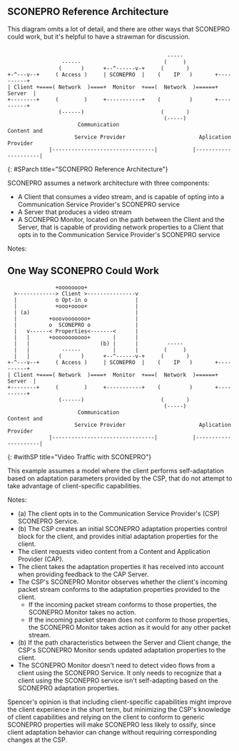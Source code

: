 ## SCONEPRO Reference Architecture

This diagram omits a lot of detail, and there are other ways that SCONEPRO could work, but it's helpful to have a strawman for discussion.

~~~~~~~~

                                                  ----- 
                 ------                          (     )              
                (      )      +--^------v-+     (       )             
+-^---v--+     ( Access )     | SCONEPRO  |    (    IP   )       +----------+
| Client +====( Network  )====+  Monitor  +===(  Network  )======+  Server  |
+--------+     (        )     +-----------+    (         )       +----------+
                (------)                        (       )         
                                                 (-----)
                      Communication                             Content and 
                     Service Provider                       Aplication Provider
             |--------------------------------|           |---------------------|
~~~~~~~~
{: #SParch title="SCONEPRO Reference Architecture"}

SCONEPRO assumes a network architecture with three components:

* A Client that consumes a video stream, and is capable of opting into a Communication Service Provider's SCONEPRO service 
* A Server that produces a video stream
* A SCONEPRO Monitor, located on the path between the Client and the Server, that is capable of providing network properties to a Client that opts in to the Communication Service Provider's SCONEPRO service

Notes: 

## One Way SCONEPRO Could Work

~~~~~~~~
               +oooooooo+ 
  >------------> Client >---------------v
  |            o Opt-in o               |
  |            +ooo+oooo+               |  
  | (a)                                 |
  |          +ooovooooooo+              |
  |          o  SCONEPRO o              |
  |   v------< Properties<-------<      |
  |   |      +ooooooooooo+       |      |
  |   |                      (b) |      |         ----- 
  |   |          ------          |      |        (     )              
  |   |         (      )      +--^------v-+     (       )             
+-^---v--+     ( Access )     | SCONEPRO  |    (    IP   )       +----------+
| Client +====( Network  )====+  Monitor  +===(  Network  )======+  Server  |
+--------+     (        )     +-----------+    (         )       +----------+
                (------)                        (       )         
                                                 (-----)
                      Communication                             Content and 
                     Service Provider                       Aplication Provider
             |--------------------------------|           |---------------------|
~~~~~~~~
{: #withSP title="Video Traffic with SCONEPRO"}

This example assumes a model where the client performs self-adaptation based on adaptation parameters provided by the CSP, that do not attempt to take advantage of client-specific capabilities. 

Notes: 

* (a) The client opts in to the Communication Service Provider's (CSP) SCONEPRO Service.
* (b) The CSP creates an initial SCONEPRO adaptation properties control block for the client, and provides initial adaptation properties for the client. 
* The client requests video content from a Content and Application Provider (CAP).
* The client takes the adaptation properties it has received into account when providing feedback to the CAP Server.
* The CSP's SCONEPRO Monitor observes whether the client's incoming packet stream conforms to the adaptation properties provided to the client.
   * If the incoming packet stream conforms to those properties, the SCONEPRO Monitor takes no action.
   * If the incoming packet stream does not conform to those properties, the SCONEPRO Monitor takes action as it would for any other packet stream.
* (b) If the path characteristics between the Server and Client change, the CSP's SCONEPRO Monitor sends updated adaptation properties to the client.
* The SCONEPRO Monitor doesn't need to detect video flows from a client using the SCONEPRO Service. It only needs to recognize that a client using the SCONEPRO service isn't self-adapting based on the SCONEPRO adaptation properties.

Spencer's opinion is that including client-specific capabilities might improve the client experience in the short term, but minimizing the CSP's knowledge of client capabilities and relying on the client to conform to generic SCONEPRO properties will make SCONEPRO less likely to ossify, since client adaptation behavior can change without requiring corresponding changes at the CSP.

